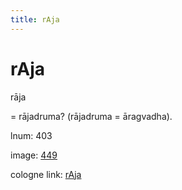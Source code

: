 ```yaml
---
title: rAja
---
```


# rAja

rāja  <div n="P" />= rājadruma? (rājadruma = āragvadha).

lnum: 403

image: [449](https://www.sanskrit-lexicon.uni-koeln.de/scans/csl-apidev/servepdf.php?dict=snp&page=449)

cologne link: [rAja](https://sanskrit-lexicon.uni-koeln.de/scans/csl-apidev/getword.php?dict=snp&key=rAja)

